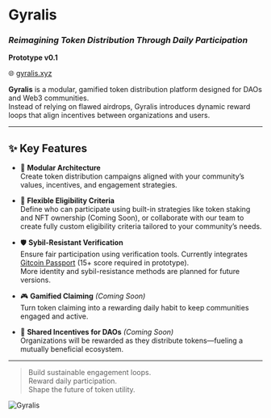 # Gyralis  
### *Reimagining Token Distribution Through Daily Participation*

**Prototype v0.1**

🌐 [gyralis.xyz](https://gyralis.xyz)

**Gyralis** is a modular, gamified token distribution platform designed for DAOs and Web3 communities.  
Instead of relying on flawed airdrops, Gyralis introduces dynamic reward loops that align incentives between organizations and users.

---

## ✨ Key Features

- 🧩 **Modular Architecture**  
  Create token distribution campaigns aligned with your community’s values, incentives, and engagement strategies.

- 🔐 **Flexible Eligibility Criteria**  
Define who can participate using built-in strategies like token staking and NFT ownership (Coming Soon), or collaborate with our team to create fully custom eligibility criteria tailored to your community’s needs.
- 🛡️ **Sybil-Resistant Verification**  
  Ensure fair participation using verification tools. Currently integrates [Gitcoin Passport](https://passport.gitcoin.co/) (15+ score required in prototype).  
  More identity and sybil-resistance methods are planned for future versions.

- 🎮 **Gamified Claiming** *(Coming Soon)*  
  Turn token claiming into a rewarding daily habit to keep communities engaged and active.

- 🤝 **Shared Incentives for DAOs** *(Coming Soon)*  
  Organizations will be rewarded as they distribute tokens—fueling a mutually beneficial ecosystem.

---

> Build sustainable engagement loops.  
> Reward daily participation.  
> Shape the future of token utility.




![Gyralis](https://github.com/user-attachments/assets/83605fcc-016a-45ed-a1dd-711bf2afc104)

